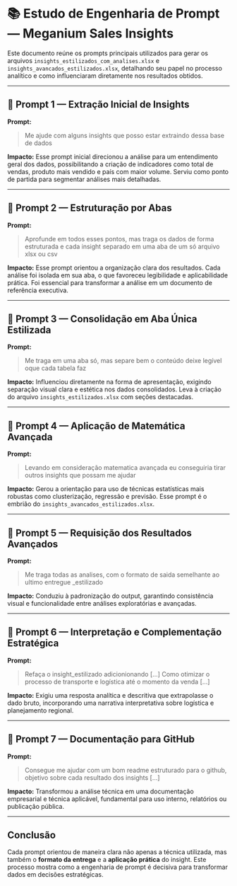 
# 📚 Estudo de Engenharia de Prompt — Meganium Sales Insights

Este documento reúne os prompts principais utilizados para gerar os arquivos `insights_estilizados_com_analises.xlsx` e `insights_avancados_estilizados.xlsx`, detalhando seu papel no processo analítico e como influenciaram diretamente nos resultados obtidos.

---

## 🔹 Prompt 1 — Extração Inicial de Insights

**Prompt:**
> Me ajude com alguns insights que posso estar extraindo dessa base de dados

**Impacto:**
Esse prompt inicial direcionou a análise para um entendimento geral dos dados, possibilitando a criação de indicadores como total de vendas, produto mais vendido e país com maior volume. Serviu como ponto de partida para segmentar análises mais detalhadas.

---

## 🔹 Prompt 2 — Estruturação por Abas

**Prompt:**
> Aprofunde em todos esses pontos, mas traga os dados de forma estruturada e cada insight separado em uma aba de um só arquivo xlsx ou csv

**Impacto:**
Esse prompt orientou a organização clara dos resultados. Cada análise foi isolada em sua aba, o que favoreceu legibilidade e aplicabilidade prática. Foi essencial para transformar a análise em um documento de referência executiva.

---

## 🔹 Prompt 3 — Consolidação em Aba Única Estilizada

**Prompt:**
> Me traga em uma aba só, mas separe bem o conteúdo deixe legível oque cada tabela faz

**Impacto:**
Influenciou diretamente na forma de apresentação, exigindo separação visual clara e estética nos dados consolidados. Leva à criação do arquivo `insights_estilizados.xlsx` com seções destacadas.

---

## 🔹 Prompt 4 — Aplicação de Matemática Avançada

**Prompt:**
> Levando em consideração matematica avançada eu conseguiria tirar outros insights que possam me ajudar

**Impacto:**
Gerou a orientação para uso de técnicas estatísticas mais robustas como clusterização, regressão e previsão. Esse prompt é o embrião do `insights_avancados_estilizados.xlsx`.

---

## 🔹 Prompt 5 — Requisição dos Resultados Avançados

**Prompt:**
> Me traga todas as analises, com o formato de saida semelhante ao ultimo entregue _estilizado

**Impacto:**
Conduziu à padronização do output, garantindo consistência visual e funcionalidade entre análises exploratórias e avançadas.

---

## 🔹 Prompt 6 — Interpretação e Complementação Estratégica

**Prompt:**
> Refaça o insight_estilizado adicionionando [...] Como otimizar o processo de transporte e logística até o momento da venda [...]

**Impacto:**
Exigiu uma resposta analítica e descritiva que extrapolasse o dado bruto, incorporando uma narrativa interpretativa sobre logística e planejamento regional.

---

## 🔹 Prompt 7 — Documentação para GitHub

**Prompt:**
> Consegue me ajudar com um bom readme estruturado para o github, objetivo sobre cada resultado dos insights [...]

**Impacto:**
Transformou a análise técnica em uma documentação empresarial e técnica aplicável, fundamental para uso interno, relatórios ou publicação pública.

---

## Conclusão

Cada prompt orientou de maneira clara não apenas a técnica utilizada, mas também o **formato da entrega** e a **aplicação prática** do insight. Este processo mostra como a engenharia de prompt é decisiva para transformar dados em decisões estratégicas.

